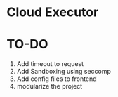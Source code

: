 # Cloud Executor 

# TO-DO 
1) Add timeout to request 
2) Add Sandboxing using seccomp
3) Add config files to frontend
4) modularize the project 